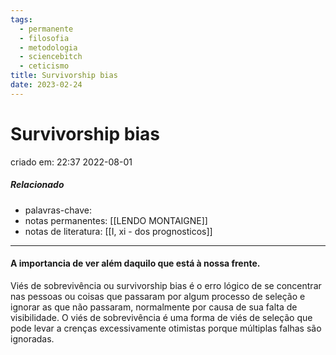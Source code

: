 ```yaml
---
tags:
  - permanente
  - filosofia
  - metodologia
  - sciencebitch
  - ceticismo
title: Survivorship bias
date: 2023-02-24
---
```

# Survivorship bias
criado em: 22:37 2022-08-01

##### Relacionado
- palavras-chave: 
- notas permanentes: [[LENDO MONTAIGNE]]
- notas de literatura: [[I, xi - dos prognosticos]]

---

#### A importancia de ver além daquilo que está à nossa frente.

Viés de sobrevivência ou survivorship bias é o erro lógico de se concentrar nas pessoas ou coisas que passaram por algum processo de seleção e ignorar as que não passaram, normalmente por causa de sua falta de visibilidade. O viés de sobrevivência é uma forma de viés de seleção que pode levar a crenças excessivamente otimistas porque múltiplas falhas são ignoradas.